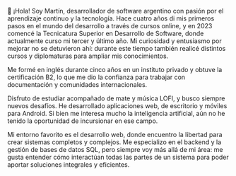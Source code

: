 👋 ¡Hola! Soy Martín, desarrollador de software argentino con pasión por el aprendizaje continuo y la tecnología. Hace cuatro años di mis primeros pasos en el mundo del desarrollo a través de cursos online, y en 2023 comencé la Tecnicatura Superior en Desarrollo de Software, donde actualmente curso mi tercer y último año. Mi curiosidad y entusiasmo por mejorar no se detuvieron ahí: durante este tiempo también realicé distintos cursos y diplomaturas para ampliar mis conocimientos.

Me formé en inglés durante cinco años en un instituto privado y obtuve la certificación B2, lo que me dio la confianza para trabajar con documentación y comunidades internacionales.

Disfruto de estudiar acompañado de mate y música LOFI, y busco siempre nuevos desafíos. He desarrollado aplicaciones web, de escritorio y móviles para Android. Si bien me interesa mucho la inteligencia artificial, aún no he tenido la oportunidad de incursionar en ese campo.

Mi entorno favorito es el desarrollo web, donde encuentro la libertad para crear sistemas completos y complejos. Me especializo en el backend y la gestión de bases de datos SQL, pero siempre voy más allá de mi área: me gusta entender cómo interactúan todas las partes de un sistema para poder aportar soluciones integrales y eficientes.

